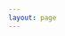 ```yaml
---
layout: page
---
```


<script setup>
import {
  VPTeamPage,
  VPTeamPageTitle,
  VPTeamMembers
} from 'vitepress/theme'

const members = [
  {
    avatar: '/团队成员/argo-color.svg',
    name: '叶强',
    title: '工程师 | 项目经理',
    desc: '龙芯平台',
    org: 'Coretek',
    orgLink: 'http://www.coretek.com.cn',
    links: [
      { icon: 'github', link: 'https://github.com/Tidus-Sun' },
    ]
  },
  {
    avatar: '/团队成员/argo-color.svg',
    name: '陈辉',
    title: '工程师 | 技术专家',
    desc: '飞腾 | 龙芯平台',
    org: 'Coretek',
    orgLink: 'http://www.coretek.com.cn',
    links: [
      { icon: 'github', link: 'https://github.com/Tidus-Sun' },
    ]
  },
  {
    avatar: '/团队成员/9527.png',
    name: '孙笑',
    title: '工程师 | 技术组长',
    desc: '飞腾平台',
    org: 'Coretek',
    orgLink: 'http://www.coretek.com.cn',
    links: [
      { icon: 'github', link: 'https://github.com/Tidus-Sun' },
    ]
  },
  {
    avatar: '/团队成员/argo-color.svg',
    name: '向炼',
    title: '工程师',
    desc: '龙芯平台',
    org: 'Coretek',
    orgLink: 'http://www.coretek.com.cn',
    links: [
      { icon: 'github', link: 'https://github.com/Tidus-Sun' },
    ]
  },
  {
    avatar: '/团队成员/王德泽.jpg',
    name: '王德泽',
    title: '工程师',
    desc: '飞腾 | 龙芯平台',
    org: 'Coretek',
    orgLink: 'http://www.coretek.com.cn',
    links: [
      { icon: 'github', link: 'https://github.com/Tidus-Sun' },
    ]
  },
  {
    avatar: '/团队成员/argo-color.svg',
    name: '高宇',
    title: '工程师',
    desc: '飞腾平台',
    org: 'Coretek',
    orgLink: 'http://www.coretek.com.cn',
    links: [
      { icon: 'github', link: 'https://github.com/Tidus-Sun' },
    ]
  },
  {
    avatar: '/团队成员/argo-color.svg',
    name: '李月花',
    title: '工程师',
    desc: '飞腾|龙芯平台',
    org: 'Coretek',
    orgLink: 'http://www.coretek.com.cn',
    links: [
      { icon: 'github', link: 'https://github.com/Tidus-Sun' },
    ]
  },
  {
    avatar: '/团队成员/argo-color.svg',
    name: '何万红',
    title: '工程师',
    desc: '龙芯平台',
    org: 'Coretek',
    orgLink: 'http://www.coretek.com.cn',
    links: [
      { icon: 'github', link: 'https://github.com/Tidus-Sun' },
    ]
  },
  {
    avatar: '/团队成员/argo-color.svg',
    name: '陈尚庆',
    title: '工程师',
    desc: '飞腾|龙芯平台',
    org: 'Coretek',
    orgLink: 'http://www.coretek.com.cn',
    links: [
      { icon: 'github', link: 'https://github.com/Tidus-Sun' },
    ]
  },
  {
    avatar: '/团队成员/argo-color.svg',
    name: '许建',
    title: '工程师',
    desc: '飞腾|龙芯平台',
    org: 'Coretek',
    orgLink: 'http://www.coretek.com.cn',
    links: [
      { icon: 'github', link: 'https://github.com/Tidus-Sun' },
    ]
  },
  {
    avatar: '/团队成员/argo-color.svg',
    name: '尹军',
    title: '工程师',
    desc: '开发工具',
    org: 'Coretek',
    orgLink: 'http://www.coretek.com.cn',
    links: [
      { icon: 'github', link: 'https://github.com/Tidus-Sun' },
    ]
  },
  {
    avatar: '/团队成员/argo-color.svg',
    name: '李杰',
    title: '工程师',
    desc: '龙芯平台',
    org: 'Coretek',
    orgLink: 'http://www.coretek.com.cn',
    links: [
      { icon: 'github', link: 'https://github.com/Tidus-Sun' },
    ]
  },
]
</script>

<VPTeamPage>
  <VPTeamPageTitle>
    <template #title>
      我们的团队
    </template>
    <template #lead>
      道系统6团队成员
    </template>
  </VPTeamPageTitle>
  <VPTeamMembers
    size="small"
    :members="members"
  />
</VPTeamPage>
